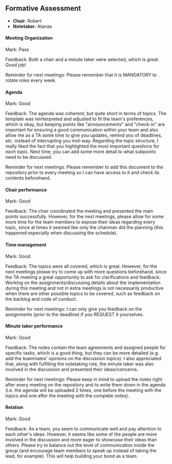 ## Formative Assessment

- **Chair**: Robert
- **Notetaker**: Atanas

#### Meeting Organization

Mark: Pass

Feedback: Both a chair and a minute taker were selected, which is great. Good job!

Reminder for next meetings: Please remember that it is MANDATORY to rotate roles every week.


#### Agenda 

Mark: Good

Feedback: The agenda was coherent, but quite short in terms of topics. The template was reinterpreted and adjusted to fit the team's preferences, which is okay, but keeping points like "announcements" and "check-in" are important for ensuring a good communication within your team and also allow me as a TA some time to give you updates, remind you of deadlines, etc. instead of interrupting you mid-way. 
Regarding the topic structure, I really liked the fact that you highlighted the most important questions for each topic. Next time, you can add some more detail to what subpoints need to be discussed.

Reminder for next meetings: Please remember to add this document to the repository prior to every meeting so I can have access to it and check its contents beforehand.

#### Chair performance

Mark: Good

Feedback: The chair coordinated the meeting and presented the main points successfully. However, for the next meetings, please allow for some more time for the team members to expose their ideas regarding every topic, since at times it seemed like only the chairman did the planning (this happened especially when discussing the schedule).

#### Time management

Mark: Good

Feedback: The topics were all covered, which is great. However, for the next meetings please try to come up with more questions beforehand, since the TA meeting a great opportunity to ask for clarifications and feedback. Working on the assignments/discussing details about the implementation during this meeting and not in extra meetings is not necessarily productive when there are other possible topics to be covered, such as feedback on the backlog and code of conduct.

Reminder for next meetings: I can only give you feedback on the assignments (prior to the deadline) if you REQUEST it yourselves.

#### Minute taker performance

Mark: Good

Feedback: The notes contain the team agreements and assigned people for specific tasks, which is a good thing, but they can be more detailed (e.g. add the teammates' opinions on the discussion topics). I also appreciated that, along with fulfilling the notetaking role, the minute taker was also involved in the discussion and presented their ideas/concerns.

Reminder for next meetings: Please keep in mind to upload the notes right after every meeting on the repository and to write them down in the agenda (i.e. the agenda will be uploaded 2 times, one before the meeting with the topics and one after the meeting with the complete notes).

#### Relation

Mark: Good

Feedback: As a team, you seem to communicate well and pay attention to each other's ideas. However, it seems like some of the people are more involved in the discussion and more eager to showcase their ideas than others. Please try to balance out the level of communication inside the group (and encourage team members to speak up instead of taking the lead, for example). This will help building your bond as a team.

